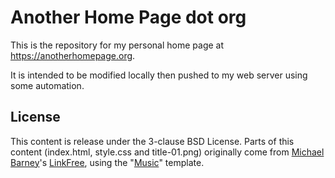 # Another Home Page dot org

This is the repository for my personal home page at https://anotherhomepage.org.

It is intended to be modified locally then pushed to my web server using some
automation.

## License

This content is release under the 3-clause BSD License.
Parts of this content (index.html, style.css and title-01.png) originally come
from [Michael Barney](https://github.com/MichaelBarney)'s
[LinkFree](https://github.com/MichaelBarney/LinkFree), using the
"[Music](https://github.com/MichaelBarney/LinkFree/tree/master/Templates/Music)"
template.
